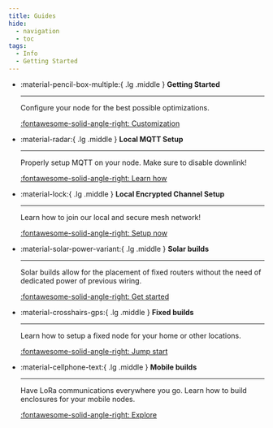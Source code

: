 ```yaml
---
title: Guides
hide: 
  - navigation
  - toc
tags:
  - Info
  - Getting Started
---
```


<div class="grid cards" markdown>

-   :material-pencil-box-multiple:{ .lg .middle } __Getting Started__

    ---

    Configure your node for the best possible optimizations.

    [:fontawesome-solid-angle-right: Customization](getting-started)

-   :material-radar:{ .lg .middle } __Local MQTT Setup__

    ---

    Properly setup MQTT on your node. Make sure to disable
    downlink!

    [:fontawesome-solid-angle-right: Learn how](mqtt)

-   :material-lock:{ .lg .middle } __Local Encrypted Channel Setup__

    ---

    Learn how to join our local and secure mesh network!

    [:fontawesome-solid-angle-right: Setup now](local-mqtt)

-   :material-solar-power-variant:{ .lg .middle } __Solar builds__

    ---

    Solar builds allow for the placement of fixed routers
    without the need of dedicated power of previous wiring.

    [:fontawesome-solid-angle-right: Get started](builds/solar)

-   :material-crosshairs-gps:{ .lg .middle } __Fixed builds__

    ---

    Learn how to setup a fixed node for your home or other locations.

    [:fontawesome-solid-angle-right: Jump start](builds/fixed)

-   :material-cellphone-text:{ .lg .middle } __Mobile builds__

    ---

    Have LoRa communications everywhere you go. Learn how to
    build enclosures for your mobile nodes.

    [:fontawesome-solid-angle-right: Explore](builds/mobile)

</div>